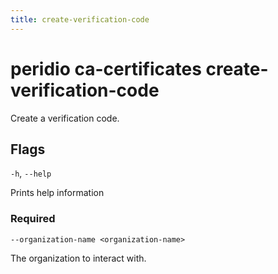 ```yaml
---
title: create-verification-code
---
```


# peridio ca-certificates create-verification-code

Create a verification code.

## Flags

`-h`, `--help`

Prints help information

### Required

`--organization-name <organization-name>`

The organization to interact with.

